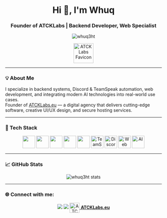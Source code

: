 <h1 align="center">Hi 👋, I'm Whuq</h1>
<h3 align="center">Founder of ATCKLabs | Backend Developer, Web Specialist</h3>

<p align="center">
  <img src="https://komarev.com/ghpvc/?username=whuq3ht&label=Profile%20views&color=0e75b6&style=flat" alt="whuq3ht" />
</p>

<p align="center">
  <img src="https://atcklabs.eu/assets/img/favicon.png" alt="ATCKLabs Favicon" width="64" height="64"/>
</p>

---

### 💡 About Me

I specialize in backend systems, Discord & TeamSpeak automation, web development, and integrating modern AI technologies into real-world use cases.  
Founder of [ATCKLabs.eu](https://atcklabs.eu) — a digital agency that delivers cutting-edge software, creative UI/UX design, and secure hosting services.

---

### 🚀 Tech Stack

<p align="center">
  <img src="https://cdn.jsdelivr.net/gh/devicons/devicon/icons/javascript/javascript-original.svg" width="40" height="40"/>
  <img src="https://cdn.jsdelivr.net/gh/devicons/devicon/icons/python/python-original.svg" width="40" height="40"/>
  <img src="https://cdn.jsdelivr.net/gh/devicons/devicon/icons/html5/html5-original.svg" width="40" height="40"/>
  <img src="https://cdn.jsdelivr.net/gh/devicons/devicon/icons/css3/css3-original.svg" width="40" height="40"/>
  <img src="https://cdn.jsdelivr.net/gh/devicons/devicon/icons/photoshop/photoshop-line.svg" width="40" height="40"/>

  <!-- Extra Icons -->
  <img src="https://img.icons8.com/fluency/48/teamspeak.png" title="TeamSpeak" width="40" height="40"/>
  <img src="https://img.icons8.com/color/48/discord-logo.png" title="Discord" width="40" height="40"/>
  <img src="https://img.icons8.com/external-flat-juicy-fish/60/000000/external-web-web-development-flat-flat-juicy-fish.png" title="Web" width="40" height="40"/>
  <img src="https://img.icons8.com/ios-filled/50/artificial-intelligence.png" title="AI" width="40" height="40"/>
</p>

---

### 📈 GitHub Stats

<p align="center">
  <img src="https://github-readme-stats.vercel.app/api?username=whuq3ht&show_icons=true&theme=radical" alt="whuq3ht stats" />
</p>

---

### 🌐 Connect with me:

<p align="center">
  <a href="https://github.com/whuq3ht" target="_blank"><img src="https://img.shields.io/badge/GitHub-%2312100E.svg?style=for-the-badge&logo=github&logoColor=white" /></a>
  <a href="https://instagram.com/haktan0zturk" target="_blank"><img src="https://img.shields.io/badge/Instagram-%23E4405F.svg?style=for-the-badge&logo=instagram&logoColor=white" /></a>
  <a href="https://atcklabs.eu" target="_blank"><img src="https://atcklabs.eu/assets/img/favicon.png" alt="ATCKLabs" width="32" height="32" style="vertical-align:middle;"> <strong>ATCKLabs.eu</strong></a>
</p>
